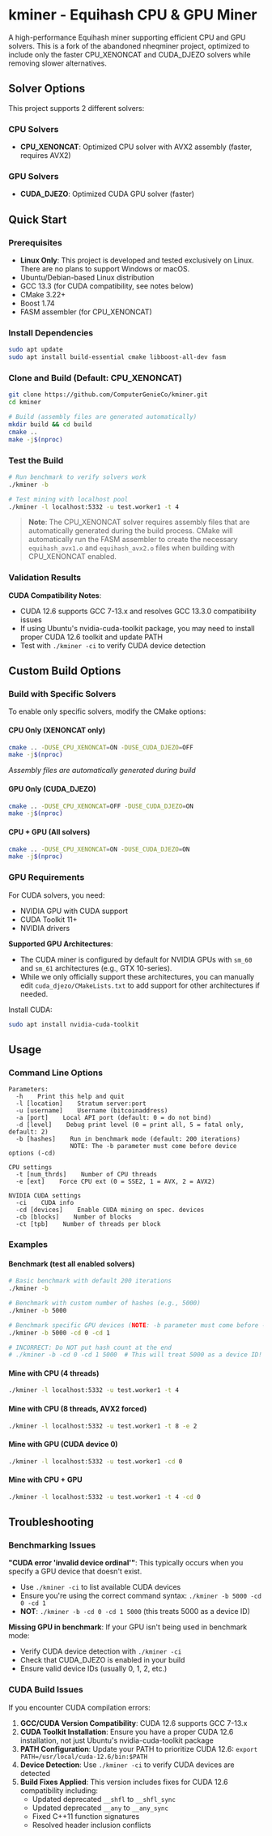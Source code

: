 # kminer - Equihash CPU & GPU Miner

A high-performance Equihash miner supporting efficient CPU and GPU solvers. This is a fork of the abandoned nheqminer project, optimized to include only the faster CPU_XENONCAT and CUDA_DJEZO solvers while removing slower alternatives.

## Solver Options

This project supports 2 different solvers:

### CPU Solvers
- **CPU_XENONCAT**: Optimized CPU solver with AVX2 assembly (faster, requires AVX2)

### GPU Solvers
- **CUDA_DJEZO**: Optimized CUDA GPU solver (faster)

## Quick Start

### Prerequisites
- **Linux Only**: This project is developed and tested exclusively on Linux. There are no plans to support Windows or macOS.
- Ubuntu/Debian-based Linux distribution
- GCC 13.3 (for CUDA compatibility, see notes below)
- CMake 3.22+
- Boost 1.74
- FASM assembler (for CPU_XENONCAT)

### Install Dependencies
```bash
sudo apt update
sudo apt install build-essential cmake libboost-all-dev fasm
```

### Clone and Build (Default: CPU_XENONCAT)
```bash
git clone https://github.com/ComputerGenieCo/kminer.git
cd kminer

# Build (assembly files are generated automatically)
mkdir build && cd build
cmake ..
make -j$(nproc)
```

### Test the Build
```bash
# Run benchmark to verify solvers work
./kminer -b

# Test mining with localhost pool
./kminer -l localhost:5332 -u test.worker1 -t 4
```

> **Note**: The CPU_XENONCAT solver requires assembly files that are automatically generated during the build process. CMake will automatically run the FASM assembler to create the necessary `equihash_avx1.o` and `equihash_avx2.o` files when building with CPU_XENONCAT enabled.

### Validation Results

**CUDA Compatibility Notes**:
- CUDA 12.6 supports GCC 7-13.x and resolves GCC 13.3.0 compatibility issues
- If using Ubuntu's nvidia-cuda-toolkit package, you may need to install proper CUDA 12.6 toolkit and update PATH
- Test with `./kminer -ci` to verify CUDA device detection

## Custom Build Options

### Build with Specific Solvers

To enable only specific solvers, modify the CMake options:

#### CPU Only (XENONCAT only)
```bash
cmake .. -DUSE_CPU_XENONCAT=ON -DUSE_CUDA_DJEZO=OFF
make -j$(nproc)
```
*Assembly files are automatically generated during build*

#### GPU Only (CUDA_DJEZO)
```bash
cmake .. -DUSE_CPU_XENONCAT=OFF -DUSE_CUDA_DJEZO=ON
make -j$(nproc)
```

#### CPU + GPU (All solvers)
```bash
cmake .. -DUSE_CPU_XENONCAT=ON -DUSE_CUDA_DJEZO=ON
make -j$(nproc)
```

### GPU Requirements

For CUDA solvers, you need:
- NVIDIA GPU with CUDA support
- CUDA Toolkit 11+
- NVIDIA drivers

**Supported GPU Architectures**:
- The CUDA miner is configured by default for NVIDIA GPUs with `sm_60` and `sm_61` architectures (e.g., GTX 10-series).
- While we only officially support these architectures, you can manually edit `cuda_djezo/CMakeLists.txt` to add support for other architectures if needed.

Install CUDA:
```bash
sudo apt install nvidia-cuda-toolkit
```

## Usage

### Command Line Options
```
Parameters:
  -h    Print this help and quit
  -l [location]    Stratum server:port
  -u [username]    Username (bitcoinaddress)
  -a [port]    Local API port (default: 0 = do not bind)
  -d [level]    Debug print level (0 = print all, 5 = fatal only, default: 2)
  -b [hashes]    Run in benchmark mode (default: 200 iterations)
                 NOTE: The -b parameter must come before device options (-cd)

CPU settings
  -t [num_thrds]    Number of CPU threads
  -e [ext]    Force CPU ext (0 = SSE2, 1 = AVX, 2 = AVX2)

NVIDIA CUDA settings
  -ci    CUDA info
  -cd [devices]    Enable CUDA mining on spec. devices
  -cb [blocks]    Number of blocks
  -ct [tpb]    Number of threads per block
```

### Examples

#### Benchmark (test all enabled solvers)
```bash
# Basic benchmark with default 200 iterations
./kminer -b

# Benchmark with custom number of hashes (e.g., 5000)
./kminer -b 5000

# Benchmark specific GPU devices (NOTE: -b parameter must come before -cd)
./kminer -b 5000 -cd 0 -cd 1

# INCORRECT: Do NOT put hash count at the end
# ./kminer -b -cd 0 -cd 1 5000  # This will treat 5000 as a device ID!
```

#### Mine with CPU (4 threads)
```bash
./kminer -l localhost:5332 -u test.worker1 -t 4
```

#### Mine with CPU (8 threads, AVX2 forced)
```bash
./kminer -l localhost:5332 -u test.worker1 -t 8 -e 2
```

#### Mine with GPU (CUDA device 0)
```bash
./kminer -l localhost:5332 -u test.worker1 -cd 0
```

#### Mine with CPU + GPU
```bash
./kminer -l localhost:5332 -u test.worker1 -t 4 -cd 0
```

## Troubleshooting

### Benchmarking Issues

**"CUDA error 'invalid device ordinal'"**: This typically occurs when you specify a GPU device that doesn't exist.
- Use `./kminer -ci` to list available CUDA devices
- Ensure you're using the correct command syntax: `./kminer -b 5000 -cd 0 -cd 1`
- **NOT**: `./kminer -b -cd 0 -cd 1 5000` (this treats 5000 as a device ID)

**Missing GPU in benchmark**: If your GPU isn't being used in benchmark mode:
- Verify CUDA device detection with `./kminer -ci`
- Check that CUDA_DJEZO is enabled in your build
- Ensure valid device IDs (usually 0, 1, 2, etc.)

### CUDA Build Issues

If you encounter CUDA compilation errors:

1. **GCC/CUDA Version Compatibility**: CUDA 12.6 supports GCC 7-13.x
2. **CUDA Toolkit Installation**: Ensure you have a proper CUDA 12.6 installation, not just Ubuntu's nvidia-cuda-toolkit package
3. **PATH Configuration**: Update your PATH to prioritize CUDA 12.6: `export PATH=/usr/local/cuda-12.6/bin:$PATH`
4. **Device Detection**: Use `./kminer -ci` to verify CUDA devices are detected
5. **Build Fixes Applied**: This version includes fixes for CUDA 12.6 compatibility including:
   - Updated deprecated `__shfl` to `__shfl_sync`
   - Updated deprecated `__any` to `__any_sync`
   - Fixed C++11 function signatures
   - Resolved header inclusion conflicts
